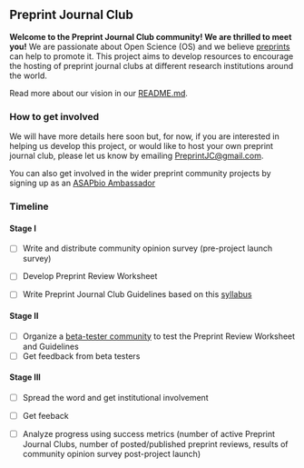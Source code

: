 ## Preprint Journal Club

**Welcome to the Preprint Journal Club community! We are thrilled to meet you!** 
We are passionate about Open Science (OS) and we believe [preprints](https://youtu.be/2zMgY8Dx9co) can help to promote it. This project aims to develop resources to encourage the hosting of preprint journal clubs at different research institutions around the world.

Read more about our vision in our [README.md](https://github.com/SamanthaHindle/preprint_JournalClub/blob/master/README.md#preprint_journalclub).

### How to get involved

We will have more details here soon but, for now, if you are interested in helping us develop this project, or would like to host your own preprint journal club, please let us know by emailing PreprintJC@gmail.com.

You can also get involved in the wider preprint community projects by signing up as an [ASAPbio Ambassador](http://asapbio.org/asapbio-ambassadors)

### Timeline

#### Stage I

- [ ] Write and distribute community opinion survey (pre-project launch survey)
- [ ] Develop Preprint Review Worksheet
- [ ] Write Preprint Journal Club Guidelines based on this [syllabus](http://asapbio.org/10-ways)



#### Stage II

- [ ] Organize a [beta-tester community](https://github.com/SamanthaHindle/preprint_JournalClub/projects/4) to test the Preprint Review Worksheet and Guidelines
- [ ] Get feedback from beta testers

#### Stage III
 
- [ ] Spread the word and get institutional involvement
- [ ] Get feeback
- [ ] Analyze progress using success metrics (number of active Preprint Journal Clubs, number of posted/published preprint reviews, results of community opinion survey post-project launch)








